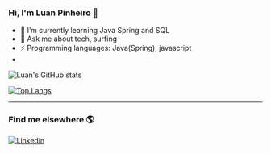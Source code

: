 ### Hi, I'm Luan Pinheiro 👋

- 🌱 I’m currently learning Java Spring and SQL
- 💬 Ask me about tech, surfing
- ⚡ Programming languages: Java(Spring), javascript
- 

![Luan's GitHub stats](https://github-readme-stats.vercel.app/api?username=lluanps&show_icons=true&theme=radical)

[![Top Langs](https://github-readme-stats.vercel.app/api/top-langs/?username=lluanps&layout=compact)](https://github.com/lluanps/github-readme-stats)

<hr>

### Find me elsewhere 🌎

[![Linkedin](https://img.shields.io/badge/LinkedIn-0077B5?style=for-the-badge&logo=linkedin&logoColor=white
)](https://www.linkedin.com/in/lluanps/)



<!--
**lluanps/lluanps** is a ✨ _special_ ✨ repository because its `README.md` (this file) appears on your GitHub profile.

Here are some ideas to get you started:

- 🔭 I’m currently working on ...
- 🌱 I’m currently learning ...
- 👯 I’m looking to collaborate on ...
- 🤔 I’m looking for help with ...
- 💬 Ask me about ...
- 📫 How to reach me: ...
- 😄 Pronouns: ...
- ⚡ Fun fact: ...
-->

